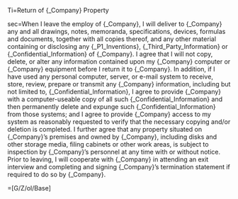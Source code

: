 Ti=Return of {_Company} Property

sec=When I leave the employ of {_Company}, I will deliver to {_Company} any and all drawings, notes, memoranda, specifications, devices, formulas and documents, together with all copies thereof, and any other material containing or disclosing any {_P1_Inventions}, {_Third_Party_Information} or {_Confidential_Information} of {_Company}.  I agree that I will not copy, delete, or alter any information contained upon my {_Company} computer or {_Company} equipment before I return it to {_Company}.  In addition, if I have used any personal computer, server, or e-mail system to receive, store, review, prepare or transmit any {_Company} information, including but not limited to, {_Confidential_Information}, I agree to provide {_Company} with a computer-useable copy of all such {_Confidential_Information} and then permanently delete and expunge such {_Confidential_Information} from those systems; and I agree to provide {_Company} access to my system as reasonably requested to verify that the necessary copying and/or deletion is completed.  I further agree that any property situated on {_Company}’s premises and owned by {_Company}, including disks and other storage media, filing cabinets or other work areas, is subject to inspection by {_Company}’s personnel at any time with or without notice.  Prior to leaving, I will cooperate with {_Company} in attending an exit interview and completing and signing {_Company}’s termination statement if required to do so by {_Company}.

=[G/Z/ol/Base]
